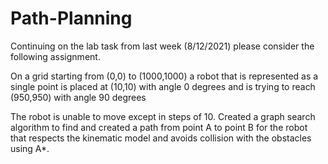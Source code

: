 # Path-Planning
Continuing on the lab task from last week (8/12/2021) please consider the following assignment.

On a grid starting from (0,0) to (1000,1000) a robot that is represented as a single point is placed at (10,10) with angle 0 degrees and is trying to reach (950,950) with angle 90 degrees

The robot is unable to move except in steps of 10.
Created a graph search algorithm to find and created a path from point A to point B for the robot that respects the kinematic model and avoids collision with the obstacles using A*.
